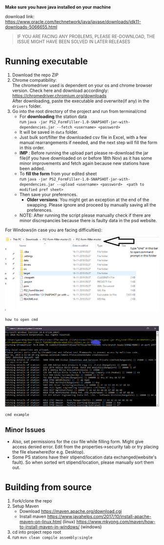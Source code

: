 **Make sure you have java installed on your machine**

download link: https://www.oracle.com/technetwork/java/javase/downloads/jdk11-downloads-5066655.html
> IF YOU ARE FACING ANY PROBLEMS, PLEASE RE-DOWNLOAD, THE ISSUE MIGHT HAVE BEEN SOLVED IN LATER RELEASES
# Running executable

1. Download the repo ZIP
2. Chrome compatibility:  
    The chromedriver used is dependent on your os and chrome browser version.
    Check here and download accordingly:
    https://chromedriver.chromium.org/downloads  
    After downloading, paste the executable and overwrite(if any) in the `drivers` folder.
3. Go into the root directory of the project and run from terminal/cmd
    - For **downloading** the station data  
    run `java -jar PS2_FormFiller-1.0-SNAPSHOT-jar-with-dependencies.jar --fetch <username> <password>`
    - It will be saved in `data` folder. 
    - Just bulk sort/filter the downloaded csv file in Excel, with a few manual rearrangements if needed, and the next step will fill the form in this order.
    - **IMP** : Before running the upload part please re-download the jar file(if you have downloaded on or before 18th Nov) as it has some minor improvements and fetch again because new stations have been added.
    - To **fill the form** from your edited sheet  
    run `java -jar PS2_FormFiller-1.0-SNAPSHOT-jar-with-dependencies.jar --upload <username> <password>  <path to modified pref sheet>`
    - Then save your preferences.
        - **Older versions**: You might get an exception at the end of the swapping. Please ignore and proceed by manually saving all the preferences.
    - NOTE: After running the script please manually check if there are minor discrepancies
    because there is faulty data in the psd website.

For Windows(in case you are facing difficulties):

![how to open cmd](./img/file_explorer.PNG)

`how to open cmd`

![cmd example](./img/command_prompt.png)

`cmd example`

## Minor Issues
- Also, set permissions for the csv file while filling form. Might give access denied error. Edit from the properties->security tab or try placing the file elsewhere(for e.g. Desktop).
- Some PS stations have their stipend/location data exchanged(website's fault). So when sorted wrt stipend/location, please manually sort them out.
# Building from source

1. Fork/clone the repo
2. Setup Maven
    - Download https://maven.apache.org/download.cgi 
    - Install maven https://www.javahelps.com/2017/10/install-apache-maven-on-linux.html (linux)
    https://www.mkyong.com/maven/how-to-install-maven-in-windows/ (windows)
3. cd into project repo root
4. run `mvn clean compile assembly:single`